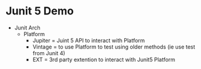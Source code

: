 # Junit 5 Demo

- Junit Arch
	- Platform
		- Jupiter = Juint 5 API  to interact with Platform
		- Vintage = to use Platform to test using older methods (ie use test from Junit 4)
		- EXT = 3rd party extention to interact with Junit5 Platform